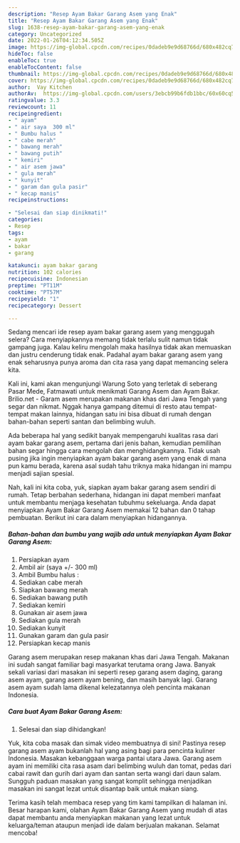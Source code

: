 ```yaml
---
description: "Resep Ayam Bakar Garang Asem yang Enak"
title: "Resep Ayam Bakar Garang Asem yang Enak"
slug: 1638-resep-ayam-bakar-garang-asem-yang-enak
category: Uncategorized
date: 2022-01-26T04:12:34.505Z
image: https://img-global.cpcdn.com/recipes/0dadeb9e9d68766d/680x482cq70/ayam-bakar-garang-asem-foto-resep-utama.jpg
hideToc: false
enableToc: true
enableTocContent: false
thumbnail: https://img-global.cpcdn.com/recipes/0dadeb9e9d68766d/680x482cq70/ayam-bakar-garang-asem-foto-resep-utama.jpg
cover: https://img-global.cpcdn.com/recipes/0dadeb9e9d68766d/680x482cq70/ayam-bakar-garang-asem-foto-resep-utama.jpg
author:  Vay Kitchen
authorAv:  https://img-global.cpcdn.com/users/3ebcb99b6fdb1bbc/60x60cq50/avatar.jpg
ratingvalue: 3.3
reviewcount: 11
recipeingredient:
- " ayam"
- " air saya  300 ml"
- " Bumbu halus "
- " cabe merah"
- " bawang merah"
- " bawang putih"
- " kemiri"
- " air asem jawa"
- " gula merah"
- " kunyit"
- " garam dan gula pasir"
- " kecap manis"
recipeinstructions:

- "Selesai dan siap dinikmati!"
categories:
- Resep
tags:
- ayam
- bakar
- garang

katakunci: ayam bakar garang 
nutrition: 102 calories
recipecuisine: Indonesian
preptime: "PT11M"
cooktime: "PT57M"
recipeyield: "1"
recipecategory: Dessert

---
```



Sedang mencari ide resep ayam bakar garang asem yang menggugah selera? Cara menyiapkannya memang tidak terlalu sulit namun tidak gampang juga. Kalau keliru mengolah maka hasilnya tidak akan memuaskan dan justru cenderung tidak enak. Padahal ayam bakar garang asem yang enak seharusnya punya aroma dan cita rasa yang dapat memancing selera kita.


Kali ini, kami akan mengunjungi Warung Soto yang terletak di seberang Pasar Mede, Fatmawati untuk menikmati Garang Asem dan Ayam Bakar. Brilio.net - Garam asem merupakan makanan khas dari Jawa Tengah yang segar dan nikmat. Nggak hanya gampang ditemui di resto atau tempat-tempat makan lainnya, hidangan satu ini bisa dibuat di rumah dengan bahan-bahan seperti santan dan belimbing wuluh.

Ada beberapa hal yang sedikit banyak mempengaruhi kualitas rasa dari ayam bakar garang asem, pertama dari jenis bahan, kemudian pemilihan bahan segar hingga cara mengolah dan menghidangkannya. Tidak usah pusing jika ingin menyiapkan ayam bakar garang asem yang enak di mana pun kamu berada, karena asal sudah tahu triknya maka hidangan ini mampu menjadi sajian spesial.


Nah, kali ini kita coba, yuk, siapkan ayam bakar garang asem sendiri di rumah. Tetap berbahan sederhana, hidangan ini dapat memberi manfaat untuk membantu menjaga kesehatan tubuhmu sekeluarga. Anda dapat menyiapkan Ayam Bakar Garang Asem memakai 12 bahan dan 0 tahap pembuatan. Berikut ini cara dalam menyiapkan hidangannya.

<!--inarticleads1-->

##### Bahan-bahan dan bumbu yang wajib ada untuk menyiapkan Ayam Bakar Garang Asem:

1. Persiapkan  ayam
1. Ambil  air (saya +/- 300 ml)
1. Ambil  Bumbu halus :
1. Sediakan  cabe merah
1. Siapkan  bawang merah
1. Sediakan  bawang putih
1. Sediakan  kemiri
1. Gunakan  air asem jawa
1. Sediakan  gula merah
1. Sediakan  kunyit
1. Gunakan  garam dan gula pasir
1. Persiapkan  kecap manis


Garang asem merupakan resep makanan khas dari Jawa Tengah. Makanan ini sudah sangat familiar bagi masyarkat terutama orang Jawa. Banyak sekali variasi dari masakan ini seperti resep garang asem daging, garang asem ayam, garang asem ayam bening, dan masih banyak lagi. Garang asem ayam sudah lama dikenal kelezatannya oleh pencinta makanan Indonesia. 

<!--inarticleads2-->

##### Cara buat Ayam Bakar Garang Asem:


1. Selesai dan siap dihidangkan!

Yuk, kita coba masak dan simak video membuatnya di sini! Pastinya resep garang asem ayam bukanlah hal yang asing bagi para pencinta kuliner Indonesia. Masakan kebanggaan warga pantai utara Jawa. Garang asem ayam ini memiliki cita rasa asam dari belimbing wuluh dan tomat, pedas dari cabai rawit dan gurih dari ayam dan santan serta wangi dari daun salam. Sungguh paduan masakan yang sangat komplit sehingga menjadikan masakan ini sangat lezat untuk disantap baik untuk makan siang. 

Terima kasih telah membaca resep yang tim kami tampilkan di halaman ini. Besar harapan kami, olahan Ayam Bakar Garang Asem yang mudah di atas dapat membantu anda menyiapkan makanan yang lezat untuk keluarga/teman ataupun menjadi ide dalam berjualan makanan. Selamat mencoba!
